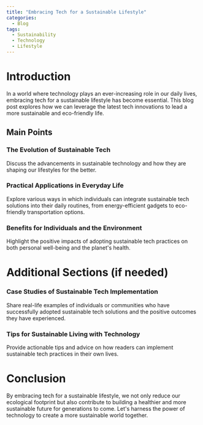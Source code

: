 ```yaml
---
title: "Embracing Tech for a Sustainable Lifestyle"
categories:
  - Blog
tags:
  - Sustainability
  - Technology
  - Lifestyle
---
```


# Introduction
In a world where technology plays an ever-increasing role in our daily lives, embracing tech for a sustainable lifestyle has become essential. This blog post explores how we can leverage the latest tech innovations to lead a more sustainable and eco-friendly life.

## Main Points
### The Evolution of Sustainable Tech
Discuss the advancements in sustainable technology and how they are shaping our lifestyles for the better.

### Practical Applications in Everyday Life
Explore various ways in which individuals can integrate sustainable tech solutions into their daily routines, from energy-efficient gadgets to eco-friendly transportation options.

### Benefits for Individuals and the Environment
Highlight the positive impacts of adopting sustainable tech practices on both personal well-being and the planet's health.

# Additional Sections (if needed)
### Case Studies of Sustainable Tech Implementation
Share real-life examples of individuals or communities who have successfully adopted sustainable tech solutions and the positive outcomes they have experienced.

### Tips for Sustainable Living with Technology
Provide actionable tips and advice on how readers can implement sustainable tech practices in their own lives.

# Conclusion
By embracing tech for a sustainable lifestyle, we not only reduce our ecological footprint but also contribute to building a healthier and more sustainable future for generations to come. Let's harness the power of technology to create a more sustainable world together.